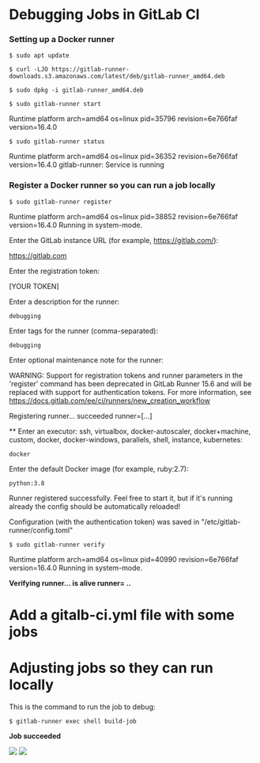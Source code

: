 # Debugging Jobs in GitLab CI
### Setting up a Docker runner

```
$ sudo apt update
```

```
$ curl -LJO https://gitlab-runner-downloads.s3.amazonaws.com/latest/deb/gitlab-runner_amd64.deb
```

```
$ sudo dpkg -i gitlab-runner_amd64.deb
```
```
$ sudo gitlab-runner start
```
Runtime platform                                    arch=amd64 os=linux pid=35796 revision=6e766faf version=16.4.0
```
$ sudo gitlab-runner status
```
Runtime platform                                    arch=amd64 os=linux pid=36352 revision=6e766faf version=16.4.0
gitlab-runner: Service is running


### Register a Docker runner so you can run a job locally 

```
$ sudo gitlab-runner register 
```

Runtime platform                                    arch=amd64 os=linux pid=38852 revision=6e766faf version=16.4.0
Running in system-mode.                            
                                                   
Enter the GitLab instance URL (for example, https://gitlab.com/):

https://gitlab.com

Enter the registration token:

[YOUR TOKEN]

Enter a description for the runner:
```
debugging
```
Enter tags for the runner (comma-separated):
```
debugging
```
Enter optional maintenance note for the runner:

WARNING: Support for registration tokens and runner parameters in the 'register' command has been deprecated in GitLab Runner 15.6 and will be replaced with support for authentication tokens. For more information, see https://docs.gitlab.com/ee/ci/runners/new_creation_workflow 



Registering runner... succeeded                     runner=[...]


** Enter an executor: ssh, virtualbox, docker-autoscaler, docker+machine, custom, docker, docker-windows, parallels, shell, instance, kubernetes:
```
docker
```
Enter the default Docker image (for example, ruby:2.7):
```
python:3.8
```

Runner registered successfully. Feel free to start it, but if it's running already the config should be automatically reloaded!
 
Configuration (with the authentication token) was saved in "/etc/gitlab-runner/config.toml" 
```
$ sudo gitlab-runner verify
```

Runtime platform                                    arch=amd64 os=linux pid=40990 revision=6e766faf version=16.4.0
Running in system-mode.                            
                                                   
**Verifying runner... is alive                        runner= ..**


# Add a gitalb-ci.yml file with some jobs

# Adjusting jobs so they can run locally

 This is the command to run the job to debug:


```
$ gitlab-runner exec shell build-job
```

**Job succeeded**

![](./i-have-no-idea-what-im-doing.jpg)
![](file:///home/user/Pictures/Screenshots/Screenshot%20from%202023-09-28%2007-02-50.png)



